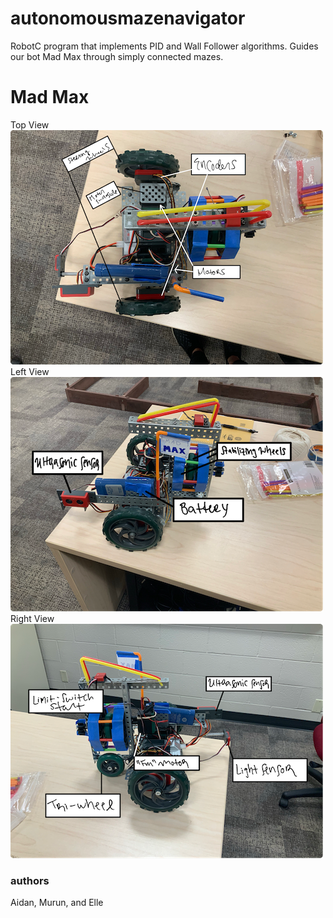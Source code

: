# autonomousmazenavigator
RobotC program that implements PID and Wall Follower algorithms. Guides our bot Mad Max
through simply connected mazes.

# Mad Max
Top View  
![Alt_text](BotImages/MadMaxTopViewSmall.PNG)
Left View  
![Alt_text](BotImages/MadMaxLeftViewSmall.PNG)
Right View  
![Alt_text](BotImages/MadMaxRightViewSmall.PNG)

### authors
Aidan, Murun, and Elle
